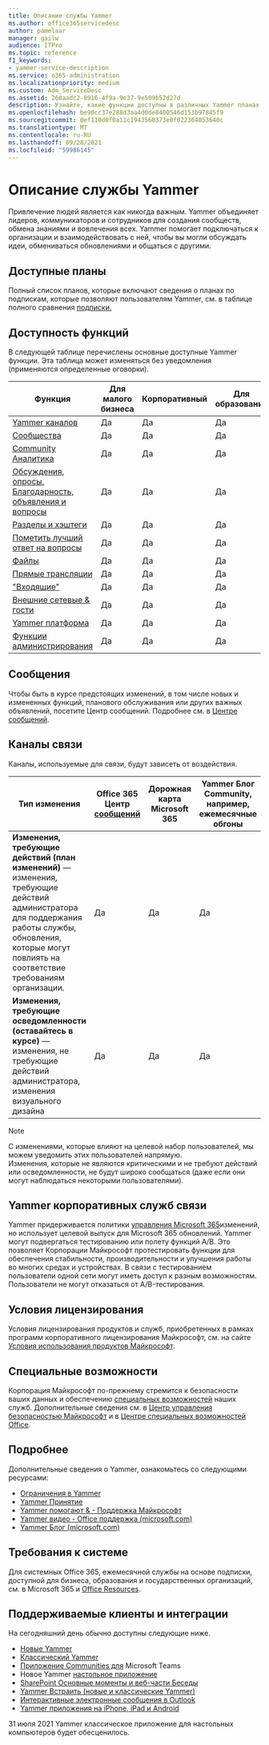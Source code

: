```yaml
---
title: Описание службы Yammer
ms.author: office365servicedesc
author: pamelaar
manager: gailw
audience: ITPro
ms.topic: reference
f1_keywords:
- yammer-service-description
ms.service: o365-administration
ms.localizationpriority: medium
ms.custom: Adm_ServiceDesc
ms.assetid: 268aadc2-8916-4f9a-9e37-9e509b52d27d
description: Узнайте, какие функции доступны в различных Yammer планах.
ms.openlocfilehash: be90cc37e288d3aa4d0de8400546d153b97845f9
ms.sourcegitcommit: 0ef110d0f0a11c1943560373e0f022364053640c
ms.translationtype: MT
ms.contentlocale: ru-RU
ms.lasthandoff: 09/28/2021
ms.locfileid: "59986145"
---
```

# <a name="yammer-service-description"></a>Описание службы Yammer

Привлечение людей является как никогда важным. Yammer объединяет лидеров, коммуникаторов и сотрудников для создания сообществ, обмена знаниями и вовлечения всех. Yammer помогает подключаться к организации и взаимодействовать с ней, чтобы вы могли обсуждать идеи, обмениваться обновлениями и общаться с другими.
  
## <a name="available-plans"></a>Доступные планы
  
Полный список планов, которые включают сведения о планах по подпискам, которые позволяют пользователям Yammer, см. в таблице полного сравнения [подписки.](https://go.microsoft.com/fwlink/?linkid=2139145)
  
## <a name="feature-availability"></a>Доступность функций

В следующей таблице перечислены основные доступные Yammer функции. Эта таблица может изменяться без уведомления (применяются определенные оговорки).

| Функция  | Для малого бизнеса | Корпоративный | Для образования |
|---------|---------|---------|---------|
|[Yammer каналов](https://support.microsoft.com/office/what-s-in-the-yammer-home-and-discovery-feeds-faaadbe1-4e57-4f17-89f1-e546509fba47) | Да     | Да     | Да     |
|[Сообщества](https://support.microsoft.com/office/manage-communities-33f252f7-6241-40e1-8f42-ce1b635176fb) | Да     | Да     | Да     |
|[Community Аналитика](https://support.microsoft.com/office/view-community-insights-in-yammer-48bc648e-b567-49d7-b2b5-5fea23777c46) | Да     | Да     | Да     |
|[Обсуждения, опросы, Благодарность, объявления и вопросы](https://support.microsoft.com/office/create-polls-praise-announcements-and-questions-in-yammer-4b30c7e0-f915-4c69-9582-ccbbd09a516b) | Да     | Да     | Да     |
|[Разделы и хэштеги](https://support.microsoft.com/office/use-topics-and-hashtags-in-yammer-98c0a0bb-aad0-45d3-88f1-4f6d12bb1772) | Да     | Да     | Да     |
|[Пометить лучший ответ на вопросы](https://support.microsoft.com/office/use-questions-and-answers-in-a-yammer-community-a4f1b722-d1bf-42be-a592-7288c7c0b895) | Да     | Да     | Да     |
|[Файлы](https://support.microsoft.com/office/attach-a-file-or-image-to-a-yammer-conversation-8d2d17f7-8f37-4535-961e-518d751be7e8) | Да     | Да     | Да     |
|[Прямые трансляции](https://support.microsoft.com/office/organize-a-live-event-in-yammer-8853cbd0-d3e2-4888-b8c3-6f3df288dec9) | Да     | Да     | Да     |
|["Входящие"](https://support.microsoft.com/office/manage-your-yammer-inbox-f1656c47-7043-40f5-970c-3e66ed7a70f1) | Да     | Да     | Да     |
|[Внешние сетевые & гости](/yammer/work-with-external-users/collaborate-guests-external-yammer-community) | Да     | Да     | Да     |
|[Yammer платформа](https://developer.microsoft.com/yammer) | Да     | Да     | Да     |
|[Функции администрирования](/yammer/) | Да     | Да     | Да     |

## <a name="messaging"></a>Сообщения

Чтобы быть в курсе предстоящих изменений, в том числе новых и измененных функций, планового обслуживания или других важных объявлений, посетите Центр сообщений. Подробнее см. в [Центре сообщений](/microsoft-365/admin/manage/message-center).

## <a name="communication-channels"></a>Каналы связи

Каналы, используемые для связи, будут зависеть от воздействия.


| Тип изменения | Office 365 Центр [сообщений](/microsoft-365/admin/manage/message-center) | Дорожная карта Microsoft 365 | Yammer Блог Community, например, ежемесячные обгоны | Внешнее сообщество, Twitter |
|---------|---------|---------|---------|---------|
|**Изменения, требующие действий (план изменений)** — изменения, требующие действий администратора для поддержания работы службы, обновления, которые могут повлиять на соответствие требованиям организации. | Да | Да | Да | Да |
| **Изменения, требующие осведомленности (оставайтесь в курсе)** — изменения, не требующие действий администратора, изменения визуального дизайна | Да | Да | Да | Да |

> [!NOTE]
> С изменениями, которые влияют на целевой набор пользователей, мы можем уведомить этих пользователей напрямую.</br>
> Изменения, которые не являются критическими и не требуют действий или осведомленности, не будут широко сообщаться (даже если они могут наблюдаться некоторыми пользователями).

## <a name="yammer-enterprise-service-communications-policy"></a>Yammer корпоративных служб связи

Yammer придерживается политики [управления Microsoft 365](https://aka.ms/ManageChange)изменений, но использует целевой выпуск для Microsoft 365 обновлений. Yammer могут подвергаться тестированию или полету функций A/B. Это позволяет Корпорации Майкрософт протестировать функции для обеспечения стабильности, производительности и улучшения работы во многих средах и устройствах. В связи с тестированием пользователи одной сети могут иметь доступ к разным возможностям. Пользователи не могут отказаться от A/B-тестирования.

## <a name="licensing-terms"></a>Условия лицензирования

Условия лицензирования продуктов и служб, приобретенных в рамках программ корпоративного лицензирования Майкрософт, см. на сайте [Условия использования продуктов Майкрософт](https://www.microsoft.com/licensing/terms/).

## <a name="accessibility"></a>Специальные возможности

Корпорация Майкрософт по-прежнему стремится к безопасности ваших данных и обеспечению [специальных возможностей](https://www.microsoft.com/trust-center/compliance/accessibility) наших служб. Дополнительные сведения см. в [Центр управления безопасностью Майкрософт](https://www.microsoft.com/trust-center) и в [Центре специальных возможностей Office](https://support.office.com/article/ecab0fcf-d143-4fe8-a2ff-6cd596bddc6d).

## <a name="learn-more"></a>Подробнее

Дополнительные сведения о Yammer, ознакомьтесь со следующими ресурсами:

- [Ограничения в Yammer](/office365/servicedescriptions/yammer-service-description/yammer-limits)
- [Yammer Принятие](https://adoption.microsoft.com/yammer/)
- [Yammer помогают & - Поддержка Майкрософт](https://support.microsoft.com/yammer)
- [Yammer видео - Office поддержка (microsoft.com)](https://support.microsoft.com/office/yammer-video-training-2c0ce4c6-0a99-466f-bf1b-cbe7ffa9779a)
- [Yammer Блог (microsoft.com)](https://techcommunity.microsoft.com/t5/yammer-blog/bg-p/YammerBlog)

## <a name="system-requirements"></a>Требования к системе

Для системных Office 365, ежемесячной службы на основе подписки, доступной для бизнеса, образования и государственных организаций, см. в Microsoft 365 и [Office Resources](https://products.office.com/office-system-requirements/#Office365forBEG).

## <a name="supported-clients-and-integrations"></a>Поддерживаемые клиенты и интеграции

На сегодняшний день обычно доступны следующие ниже.

- [Новые Yammer](https://support.microsoft.com/office/welcome-to-new-yammer-8c749c30-2d17-4153-a3cc-37a70f254681)
- [Классический Yammer](https://support.microsoft.com/office/welcome-to-classic-yammer-02ac514e-cf1d-4060-9cde-6038ca812ede)
- [Приложение Communities для](https://support.microsoft.com/office/use-the-yammer-communities-app-for-microsoft-teams-930c86f1-e1e2-4e45-a66a-ce8faca71a21) Microsoft Teams
- Новое Yammer [настольное приложение](https://support.microsoft.com/office/install-the-new-yammer-desktop-app-66ccb412-ca1d-4e43-872c-9705abf11b1b)
- [SharePoint Основные моменты и веб-части Беседы](https://support.microsoft.com/office/use-a-yammer-web-part-in-sharepoint-online-a53cfa0c-3d09-42c8-a286-1038a81c59da)
- [Yammer Встраить (новые и классические Yammer)](https://developer.yammer.com/docs/new-embed-feed)
- [Интерактивные электронные сообщения в Outlook](https://support.microsoft.com/office/work-with-yammer-from-outlook-fd695485-225b-410f-b24a-17f971b46b25)
- [Yammer приложения на iPhone, iPad и Android](https://support.microsoft.com/office/set-up-new-yammer-on-your-mobile-phone-e52e65ad-14fa-4db9-b8f7-80fe3f6e25a7)

31 июля 2021 Yammer классическое приложение для настольных компьютеров будет обесценилось.
